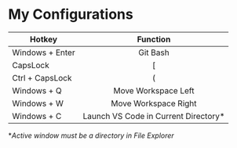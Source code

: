 # My Configurations

| Hotkey          | Function                |
| ----------------|:-----------------------:|
| Windows + Enter | Git Bash                |
| CapsLock        | [                       |
| Ctrl + CapsLock | (                       |
| Windows + Q     | Move Workspace Left     |
| Windows + W     | Move Workspace Right    |
| Windows + C     | Launch VS Code in Current Directory*    |

**Active window must be a directory in File Explorer*
